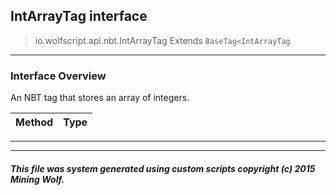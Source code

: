 ## IntArrayTag __interface__

>io.wolfscript.api.nbt.IntArrayTag
>Extends `BaseTag<IntArrayTag`

---

### Interface Overview

An NBT tag that stores an array of integers.

Method | Type   
--- | :--- 



---

---


##### This file was system generated using custom scripts copyright (c) 2015 Mining Wolf.
	


